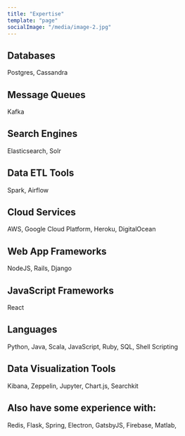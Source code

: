 ```yaml
---
title: "Expertise"
template: "page"
socialImage: "/media/image-2.jpg"
---
```


## Databases 
Postgres, Cassandra

## Message Queues 
Kafka

## Search Engines 
Elasticsearch, Solr

## Data ETL Tools 
Spark, Airflow

## Cloud Services 
AWS, Google Cloud Platform, Heroku, DigitalOcean 

## Web App Frameworks 
NodeJS, Rails, Django

## JavaScript Frameworks 
React 

## Languages 
Python, Java, Scala, JavaScript, Ruby, SQL, Shell Scripting

## Data Visualization Tools 
Kibana, Zeppelin, Jupyter, Chart.js, Searchkit

## Also have some experience with:
Redis, Flask, Spring, Electron, GatsbyJS, Firebase, Matlab, 
